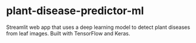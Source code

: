 # plant-disease-predictor-ml
Streamlit web app that uses a deep learning model to detect plant diseases from leaf images. Built with TensorFlow and Keras.
